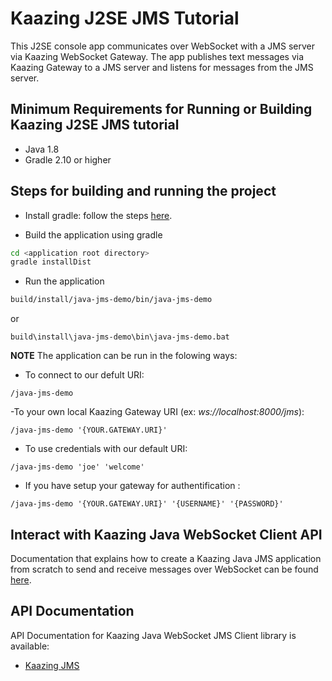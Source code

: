 # Kaazing J2SE JMS Tutorial

This J2SE console app communicates over WebSocket with a JMS server via Kaazing WebSocket Gateway. The app publishes text messages via Kaazing Gateway to a JMS server and listens for messages from the JMS server.

## Minimum Requirements for Running or Building Kaazing J2SE JMS tutorial

* Java 1.8
* Gradle 2.10 or higher

## Steps for building and running the project

- Install gradle: follow the steps [here](https://gradle.org/gradle-download/).

- Build the application using gradle

```bash
cd <application root directory>
gradle installDist
```
- Run the application 

```bash
build/install/java-jms-demo/bin/java-jms-demo
```
or
```
build\install\java-jms-demo\bin\java-jms-demo.bat
```
**NOTE** The application can be run in the folowing ways:
- To connect to our defult URI:
```
/java-jms-demo
```
-To your own local Kaazing Gateway URI (ex: *ws://localhost:8000/jms*):
```
/java-jms-demo '{YOUR.GATEWAY.URI}'
```
- To use credentials with our default URI:
```
/java-jms-demo 'joe' 'welcome'
```
- If you have setup your gateway for authentification :
```
/java-jms-demo '{YOUR.GATEWAY.URI}' '{USERNAME}' '{PASSWORD}' 
```

## Interact with Kaazing Java WebSocket Client API

Documentation that explains how to create a Kaazing Java JMS application from scratch to send and receive  messages over WebSocket can be found [here](http://kaazing.com/doc/5.0/jms_client_docs/dev-java/o_dev_java.html).

## API Documentation

API Documentation for Kaazing Java WebSocket JMS Client library is available:

* [Kaazing JMS](https://kaazing.com/doc/5.0/jms_client_docs/apidoc/client/java/jms/index.html)
